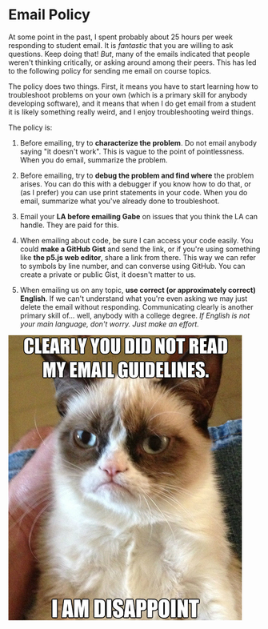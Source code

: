 Email Policy
============

At some point in the past, I spent probably about 25 hours per week responding
to student email. It is _fantastic_ that you are willing to ask questions. Keep
doing that! _But_, many of the emails indicated that people weren't thinking
critically, or asking around among their peers. This has led to the following
policy for sending me email on course topics. 

The policy does two things. First, it means you have to start learning how to
troubleshoot problems on your own (which is a primary skill for anybody
developing software), and it means that when I do get email from a student it is
likely something really weird, and I enjoy troubleshooting weird things.

The policy is:

1. Before emailing, try to __characterize the problem__. Do not email
anybody saying "it doesn't work". This is vague to the point of
pointlessness. When you do email, summarize the problem.

2. Before emailing, try to __debug the problem and find where__ the problem
arises. You can do this with a debugger if you know how to do that, or (as I
prefer) you can use print statements in your code. When you do email, summarize
what you've already done to troubleshoot.

3. Email your __LA before emailing Gabe__ on issues that you think the LA can
handle. They are paid for this. 

4. When emailing about code, be sure I can access your code easily. You could
__make a GitHub Gist__ and send the link, or if you're using something like
__the p5.js web editor__, share a link from there. This way we can refer to
symbols by line number, and can converse using GitHub. You can create a private
or public Gist, it doesn't matter to us.

5. When emailing us on any topic, __use correct (or approximately correct)
English__. If we can't understand what you're even asking we may just delete the
email without responding. Communicating clearly is another primary skill of...
well, anybody with a college degree. _If English is not your main language,
don't worry. Just make an effort._

![Plz Reed](img/email_policy.png)
